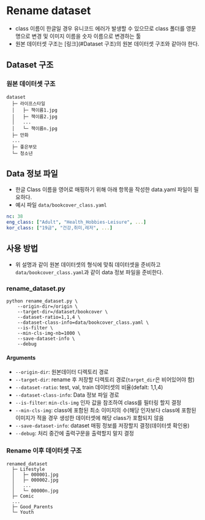 # Rename dataset
* class 이름이 한글일 경우 유니코드 에러가 발생할 수 있으므로 class 폴더를 영문명으로 변경 및 이미지 이름을 숫자 이름으로 변경하는 툴
* 원본 데이터셋 구조는 [링크](#Dataset 구조)의 원본 데이터셋 구조와 같아야 한다.
## Dataset 구조
### 원본 데이터셋 구조
```shell
dataset
  ├─ 라이프스타일
  │   ├─ 책이름1.jpg
  │   ├─ 책이름2.jpg
  │   ...
  │   └─ 책이름n.jpg
  ├─ 만화
  ...
  ├─ 좋은부모
  └─ 청소년
```

## Data 정보 파일
* 한글 Class 이름을 영어로 매핑하기 위해 아래 항목을 작성한 data.yaml 파일이 필요하다.
* 예시 파일 ```data/bookcover_class.yaml```
```yaml
nc: 38
eng_class: ["Adult", "Health_Hobbies-Leisure", ...]
kor_class: ["19금", "건강,취미,레저", ...]
```
## 사용 방법
* 위 설명과 같이 원본 데이터셋의 형식에 맞춰 데이터셋을 준비하고 ```data/bookcover_class.yaml```과 같이 data 정보 파일을 준비한다. 
### rename_dataset.py
```shell
python rename_dataset.py \
    --origin-dir=/origin \
    --target-dir=/dataset/bookcover \
    --dataset-ratio=1,1,4 \
    --dataset-class-info=data/bookcover_class.yaml \
    --is-filter \
    --min-cls-img-nb=1000 \
    --save-dataset-info \
    --debug
```
#### Arguments
* ```--origin-dir```: 원본데이터 디렉토리 경로
* ```--target-dir```: rename 후 저장할 디렉토리 경로(```target_dir```은 비어있어야 함)
* ```--dataset-ratio```: test, val, train 데이터셋의 비율(defalt: 1,1,4)
* ```--dataset-class-info```: Data 정보 파일 경로
* ```--is-filter```: ```min-cls-img``` 인자 값을 참조하여 class를 필터링 할지 결정 
* ```--min-cls-img```: class에 포함된 최소 이미지의 수(해당 인자보다 class에 포함된 이미지가 적을 경우 생성한 데이터셋에 해당 class가 포함되지 않음
* ```--save-dataset-info```: dataset 매핑 정보를 저장할지 결정(데이터셋 확인용)
* ```--debug```: 처리 중간에 출력구문을 출력할지 말지 결정

### Rename 이후 데이터셋 구조
```shell
renamed_dataset
  ├─ Lifestyle
  │   ├─ 000001.jpg
  │   ├─ 000002.jpg
  │   ...
  │   └─ 00000n.jpg
  ├─ Comic
  ...
  ├─ Good_Parents
  └─ Youth
```
